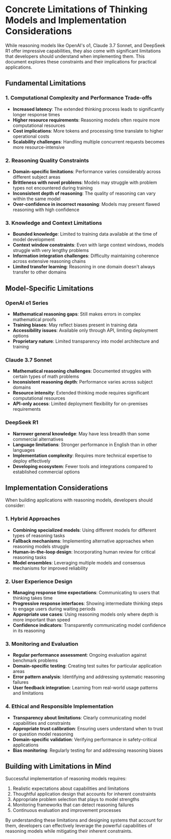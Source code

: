 # Concrete Limitations of Thinking Models and Implementation Considerations

While reasoning models like OpenAI's o1, Claude 3.7 Sonnet, and DeepSeek R1 offer impressive capabilities, they also come with significant limitations that developers should understand when implementing them. This document explores these constraints and their implications for practical applications.

## Fundamental Limitations

### 1. Computational Complexity and Performance Trade-offs

- **Increased latency**: The extended thinking process leads to significantly longer response times
- **Higher resource requirements**: Reasoning models often require more computational resources
- **Cost implications**: More tokens and processing time translate to higher operational costs
- **Scalability challenges**: Handling multiple concurrent requests becomes more resource-intensive

### 2. Reasoning Quality Constraints

- **Domain-specific limitations**: Performance varies considerably across different subject areas
- **Brittleness with novel problems**: Models may struggle with problem types not encountered during training
- **Inconsistent depth of reasoning**: The quality of reasoning can vary within the same model
- **Over-confidence in incorrect reasoning**: Models may present flawed reasoning with high confidence

### 3. Knowledge and Context Limitations

- **Bounded knowledge**: Limited to training data available at the time of model development
- **Context window constraints**: Even with large context windows, models struggle with very lengthy problems
- **Information integration challenges**: Difficulty maintaining coherence across extensive reasoning chains
- **Limited transfer learning**: Reasoning in one domain doesn't always transfer to other domains

## Model-Specific Limitations

### OpenAI o1 Series

- **Mathematical reasoning gaps**: Still makes errors in complex mathematical proofs
- **Training biases**: May reflect biases present in training data
- **Accessibility issues**: Available only through API, limiting deployment options
- **Proprietary nature**: Limited transparency into model architecture and training

### Claude 3.7 Sonnet

- **Mathematical reasoning challenges**: Documented struggles with certain types of math problems
- **Inconsistent reasoning depth**: Performance varies across subject domains
- **Resource intensity**: Extended thinking mode requires significant computational resources
- **API-only access**: Limited deployment flexibility for on-premises requirements

### DeepSeek R1

- **Narrower general knowledge**: May have less breadth than some commercial alternatives
- **Language limitations**: Stronger performance in English than in other languages
- **Implementation complexity**: Requires more technical expertise to deploy effectively
- **Developing ecosystem**: Fewer tools and integrations compared to established commercial options

## Implementation Considerations

When building applications with reasoning models, developers should consider:

### 1. Hybrid Approaches

- **Combining specialized models**: Using different models for different types of reasoning tasks
- **Fallback mechanisms**: Implementing alternative approaches when reasoning models struggle
- **Human-in-the-loop design**: Incorporating human review for critical reasoning tasks
- **Model ensembles**: Leveraging multiple models and consensus mechanisms for improved reliability

### 2. User Experience Design

- **Managing response time expectations**: Communicating to users that thinking takes time
- **Progressive response interfaces**: Showing intermediate thinking steps to engage users during waiting periods
- **Appropriate use cases**: Using reasoning models only where depth is more important than speed
- **Confidence indicators**: Transparently communicating model confidence in its reasoning

### 3. Monitoring and Evaluation

- **Regular performance assessment**: Ongoing evaluation against benchmark problems
- **Domain-specific testing**: Creating test suites for particular application areas
- **Error pattern analysis**: Identifying and addressing systematic reasoning failures
- **User feedback integration**: Learning from real-world usage patterns and limitations

### 4. Ethical and Responsible Implementation

- **Transparency about limitations**: Clearly communicating model capabilities and constraints
- **Appropriate trust calibration**: Ensuring users understand when to trust or question model reasoning
- **Domain-specific validation**: Verifying performance in safety-critical applications
- **Bias monitoring**: Regularly testing for and addressing reasoning biases

## Building with Limitations in Mind

Successful implementation of reasoning models requires:

1. Realistic expectations about capabilities and limitations
2. Thoughtful application design that accounts for inherent constraints
3. Appropriate problem selection that plays to model strengths
4. Monitoring frameworks that can detect reasoning failures
5. Continuous evaluation and improvement processes

By understanding these limitations and designing systems that account for them, developers can effectively leverage the powerful capabilities of reasoning models while mitigating their inherent constraints.
